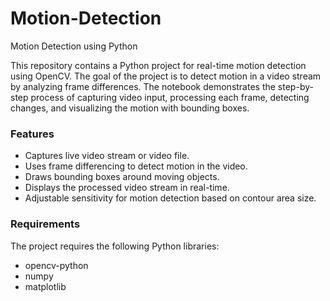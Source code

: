 # Motion-Detection
Motion Detection using Python

This repository contains a Python project for real-time motion detection using OpenCV. The goal of the project is to detect motion in a video stream by analyzing frame differences. The notebook demonstrates the step-by-step process of capturing video input, processing each frame, detecting changes, and visualizing the motion with bounding boxes.

### Features
- Captures live video stream or video file.
- Uses frame differencing to detect motion in the video.
- Draws bounding boxes around moving objects.
- Displays the processed video stream in real-time.
- Adjustable sensitivity for motion detection based on contour area size.

### Requirements
The project requires the following Python libraries:
- opencv-python
- numpy
- matplotlib
